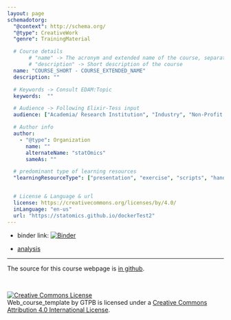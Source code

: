 ```yaml
---
layout: page
schemadotorg:
  "@context": http://schema.org/
  "@type": CreativeWork
  "genre": TrainingMaterial

  # Course details
       # "name" -> The acronym and extended name of the course, separated by " - "
       # "description" -> Short description of the course
  name: "COURSE_SHORT - COURSE_EXTENDED_NAME"
  description: ""

  # Keywords -> Consult EDAM:Topic
  keywords:  ""

  # Audience -> Following Elixir-Tess input
  audience: ["Academia/ Research Institution", "Industry", "Non-Profit Organisation", "Healthcare"]

  # Author info
  author:
    - "@type": Organization
      name: ""
      alternateName: "statOmics"
      sameAs: ""

  # predominant type of learning resources
  "learningResourceType": ["presentation", "exercise", "scripts", "handout"]


  # License & Language & url
  license: https://creativecommons.org/licenses/by/4.0/
  inLanguage: "en-us"
  url: "https://statomics.github.io/dockerTest2"
---
```


- binder link: [![Binder](https://mybinder.org/badge_logo.svg)](https://mybinder.org/v2/gh/statOmics/dockerTest2/master?urlpath=rstudio)

- [analysis](pages/01-intro.html)

---

The source for this course webpage is [in github](https://github.com/statOmics/dockerTest2).

<br/>

<a rel="license" href="http://creativecommons.org/licenses/by/4.0/"><img alt="Creative Commons License" style="border-width:0" src="https://i.creativecommons.org/l/by/4.0/88x31.png" /></a><br /><span xmlns:dct="http://purl.org/dc/terms/" property="dct:title">Web_course_template</span> by <span xmlns:cc="http://creativecommons.org/ns#" property="cc:attributionName">GTPB</span> is licensed under a <a rel="license" href="http://creativecommons.org/licenses/by/4.0/">Creative Commons Attribution 4.0 International License</a>.
